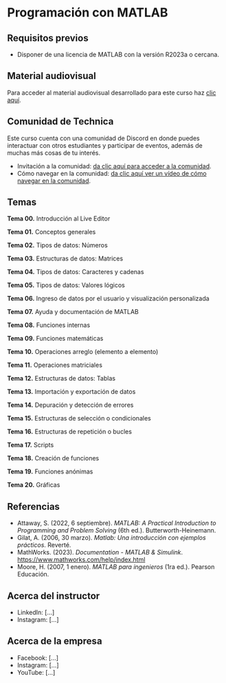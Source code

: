 # Programación con MATLAB

## Requisitos previos
- Disponer de una licencia de MATLAB con la versión R2023a o cercana.

## Material audiovisual
Para acceder al material audiovisual desarrollado para este curso haz [clic aquí](https://www.udemy.com/course/matlab-para-ingenierias-y-ciencias).

## Comunidad de Technica
Este curso cuenta con una comunidad de Discord en donde puedes interactuar con otros estudiantes y participar de eventos, además de muchas más cosas de tu interés.
- Invitación a la comunidad: [da clic aquí para acceder a la comunidad](https://discord.gg/V6MedeXDkA).
- Cómo navegar en la comunidad: [da clic aquí ver un vídeo de cómo navegar en la comunidad](https://youtu.be/ZeO775TfoYk).

## Temas
**Tema 00.** Introducción al Live Editor

**Tema 01.** Conceptos generales

**Tema 02.** Tipos de datos: Números

**Tema 03.** Estructuras de datos: Matrices

**Tema 04.** Tipos de datos: Caracteres y cadenas

**Tema 05.** Tipos de datos: Valores lógicos

**Tema 06.** Ingreso de datos por el usuario y visualización personalizada

**Tema 07.** Ayuda y documentación de MATLAB

**Tema 08.** Funciones internas

**Tema 09.** Funciones matemáticas

**Tema 10.** Operaciones arreglo (elemento a elemento)

**Tema 11.** Operaciones matriciales

**Tema 12.** Estructuras de datos: Tablas

**Tema 13.** Importación y exportación de datos

**Tema 14.** Depuración y detección de errores

**Tema 15.** Estructuras de selección o condicionales

**Tema 16.** Estructuras de repetición o bucles

**Tema 17.** Scripts

**Tema 18.** Creación de funciones

**Tema 19.** Funciones anónimas

**Tema 20.** Gráficas

## Referencias
- Attaway, S. (2022, 6 septiembre). *MATLAB: A Practical Introduction to Programming and Problem Solving* (6th ed.). Butterworth-Heinemann.
- Gilat, A. (2006, 30 marzo). *Matlab: Una introducción con ejemplos prácticos*. Reverté.
- MathWorks. (2023). *Documentation - MATLAB & Simulink*. https://www.mathworks.com/help/index.html
- Moore, H. (2007, 1 enero). *MATLAB para ingenieros* (1ra ed.). Pearson Educación.

## Acerca del instructor
- LinkedIn: [...]
- Instagram: [...]

## Acerca de la empresa
- Facebook: [...]
- Instagram: [...]
- YouTube: [...]

